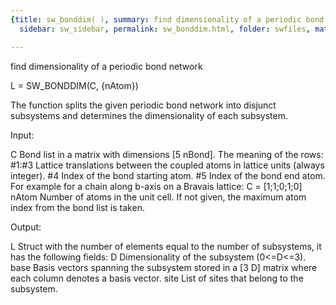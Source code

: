 ```yaml
---
{title: sw_bonddim( ), summary: find dimensionality of a periodic bond network, keywords: sample,
  sidebar: sw_sidebar, permalink: sw_bonddim.html, folder: swfiles, mathjax: 'true'}

---
```

find dimensionality of a periodic bond network
 
L = SW_BONDDIM(C, {nAtom})
 
The function splits the given periodic bond network into disjunct
subsystems and determines the dimensionality of each subsystem.
 
Input:
 
C         Bond list in a matrix with dimensions [5 nBond]. The meaning of
          the rows:
              #1:#3   Lattice translations between the coupled atoms in
                      lattice units (always integer).
              #4      Index of the bond starting atom.
              #5      Index of the bond end atom.
          For example for a chain along b-axis on a Bravais lattice:
              C = [1;1;0;1;0]
nAtom     Number of atoms in the unit cell. If not given, the maximum
          atom index from the bond list is taken.
 
Output:
 
L         Struct with the number of elements equal to the number of
          subsystems, it has the following fields:
              D       Dimensionality of the subsystem (0<=D<=3).
              base    Basis vectors spanning the subsystem stored in a
                      [3 D] matrix where each column denotes a basis
                      vector.
              site    List of sites that belong to the subsystem.
 
